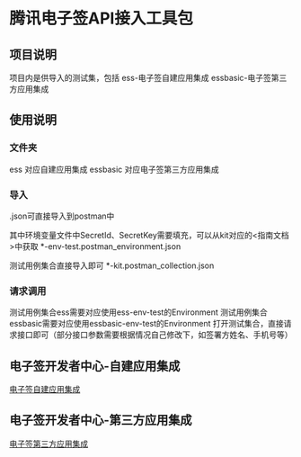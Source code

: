 # 腾讯电子签API接入工具包

## 项目说明
项目内是供导入的测试集，包括
ess-电子签自建应用集成
essbasic-电子签第三方应用集成

## 使用说明
### 文件夹
ess 对应自建应用集成
essbasic 对应电子签第三方应用集成

### 导入
.json可直接导入到postman中

其中环境变量文件中SecretId、SecretKey需要填充，可以从kit对应的<指南文档>中获取
*-env-test.postman_environment.json

测试用例集合直接导入即可
*-kit.postman_collection.json

### 请求调用
测试用例集合ess需要对应使用ess-env-test的Environment
测试用例集合essbasic需要对应使用essbasic-env-test的Environment
打开测试集合，直接请求接口即可（部分接口参数需要根据情况自己修改下，如签署方姓名、手机号等）

## 电子签开发者中心-自建应用集成
[电子签自建应用集成](https://qian.tencent.com/developers/company/overview)

## 电子签开发者中心-第三方应用集成
[电子签第三方应用集成](https://qian.tencent.com/developers/partner/overview)
